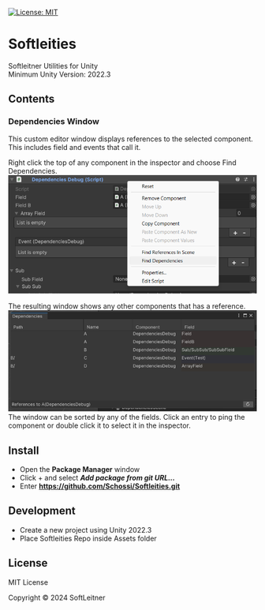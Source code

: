 [![License: MIT](https://img.shields.io/badge/License-MIT-green.svg)](https://opensource.org/licenses/MIT)

# Softleities

Softleitner Utilities for Unity  
Minimum Unity Version: 2022.3

## Contents

### Dependencies Window

This custom editor window displays references to the selected component. This includes field and events that call it.

Right click the top of any component in the inspector and choose Find Dependencies.
![How To Open](Documentation~/DependenciesWindowOpen.png)

The resulting window shows any other components that has a reference.
![Example](Documentation~/DependenciesWindowExample.png)
The window can be sorted by any of the fields. Click an entry to ping the component or double click it to select it in the inspector.

## Install

- Open the __Package Manager__ window
- Click + and select ___Add package from git URL...___
- Enter __https://github.com/Schossi/Softleities.git__

## Development

- Create a new project using Unity 2022.3
- Place Softleities Repo inside Assets folder

## License

MIT License

Copyright © 2024 SoftLeitner
